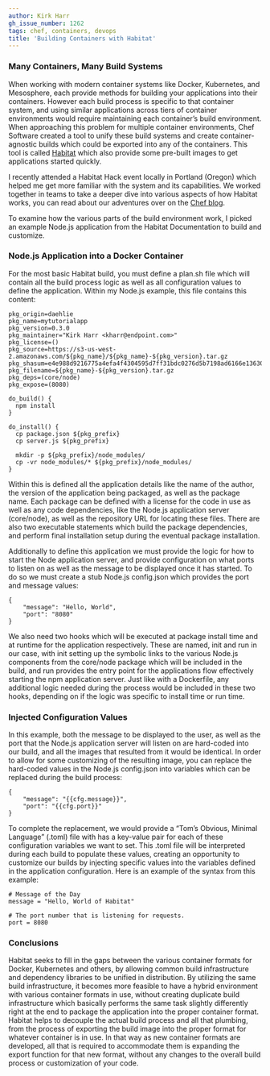 ```yaml
---
author: Kirk Harr
gh_issue_number: 1262
tags: chef, containers, devops
title: 'Building Containers with Habitat'
---
```


### Many Containers, Many Build Systems

When working with modern container systems like Docker, Kubernetes, and Mesosphere, each provide methods for building your applications into their containers. However each build process is specific to that container system, and using similar applications across tiers of container environments would require maintaining each container’s build environment. When approaching this problem for multiple container environments, Chef Software created a tool to unify these build systems and create container-agnostic builds which could be exported into any of the containers. This tool is called [Habitat](https://www.habitat.sh/) which also provide some pre-built images to get applications started quickly.

I recently attended a Habitat Hack event locally in Portland (Oregon) which helped me get more familiar with the system and its capabilities. We worked together in teams to take a deeper dive into various aspects of how Habitat works, you can read about our adventures over on the [Chef blog](https://blog.chef.io/2016/09/09/habitat-hack-pdx-wrap/).

To examine how the various parts of the build environment work, I picked an example Node.js application from the Habitat Documentation to build and customize.

### Node.js Application into a Docker Container

For the most basic Habitat build, you must define a plan.sh file which will contain all the build process logic as well as all configuration values to define the application. Within my Node.js example, this file contains this content:

```nohighlight
pkg_origin=daehlie
pkg_name=mytutorialapp
pkg_version=0.3.0
pkg_maintainer="Kirk Harr <kharr@endpoint.com>"
pkg_license=()
pkg_source=https://s3-us-west-2.amazonaws.com/${pkg_name}/${pkg_name}-${pkg_version}.tar.gz
pkg_shasum=e4e988d9216775a4efa4f4304595d7ff31bdc0276d5b7198ad6166e13630aaa9
pkg_filename=${pkg_name}-${pkg_version}.tar.gz
pkg_deps=(core/node)
pkg_expose=(8080)

do_build() {
  npm install
}

do_install() {
  cp package.json ${pkg_prefix}
  cp server.js ${pkg_prefix}

  mkdir -p ${pkg_prefix}/node_modules/
  cp -vr node_modules/* ${pkg_prefix}/node_modules/
}
```

Within this is defined all the application details like the name of the author, the version of the application being packaged, as well as the package name. Each package can be defined with a license for the code in use as well as any code dependencies, like the Node.js application server (core/node), as well as the repository URL for locating these files. There are also two executable statements which build the package dependencies, and perform final installation setup during the eventual package installation.

Additionally to define this application we must provide the logic for how to start the Node application server, and provide configuration on what ports to listen on as well as the message to be displayed once it has started. To do so we must create a stub Node.js config.json which provides the port and message values:

```nohighlight
{
    "message": "Hello, World",
    "port": "8080"
}
```

We also need two hooks which will be executed at package install time and at runtime for the application respectively. These are named, init and run in our case, with init setting up the symbolic links to the various Node.js components from the core/node package which will be included in the build, and run provides the entry point for the applications flow effectively starting the npm application server. Just like with a Dockerfile, any additional logic needed during the process would be included in these two hooks, depending on if the logic was specific to install time or run time.

### Injected Configuration Values

 In this example, both the message to be displayed to the user, as well as the port that the Node.js application server will listen on are hard-coded into our build, and all the images that resulted from it would be identical. In order to allow for some customizing of the resulting image, you can replace the hard-coded values in the Node.js config.json into variables which can be replaced during the build process:

```nohighlight
{
    "message": "{{cfg.message}}",
    "port": "{{cfg.port}}"
}
```

To complete the replacement, we would provide a “Tom’s Obvious, Minimal Language” (.toml) file with has a key-value pair for each of these configuration variables we want to set. This .toml file will be interpreted during each build to populate these values, creating an opportunity to customize our builds by injecting specific values into the variables defined in the application configuration. Here is an example of the syntax from this example:

```nohighlight
# Message of the Day
message = "Hello, World of Habitat"

# The port number that is listening for requests.
port = 8080
```

### Conclusions

Habitat seeks to fill in the gaps between the various container formats for Docker, Kubernetes and others, by allowing common build infrastructure and dependency libraries to be unified in distribution. By utilizing the same build infrastructure, it becomes more feasible to have a hybrid environment with various container formats in use, without creating duplicate build infrastructure which basically performs the same task slightly differently right at the end to package the application into the proper container format. Habitat helps to decouple the actual build process and all that plumbing, from the process of exporting the build image into the proper format for whatever container is in use. In that way as new container formats are developed, all that is required to accommodate them is expanding the export function for that new format, without any changes to the overall build process or customization of your code.
